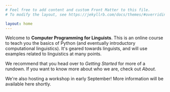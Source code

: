 ```yaml
---
# Feel free to add content and custom Front Matter to this file.
# To modify the layout, see https://jekyllrb.com/docs/themes/#overriding-theme-defaults

layout: home
---
```


Welcome to **Computer Programming for Linguists**. This is an online course to
teach you the basics of Python (and eventually introductory computational
linguistics). It's geared towards linguists, and will use examples related to
linguistics at many points.

We recommend that you head over to *Getting Started* for more of a rundown. If
you want to know more about who we are, check out *About*.

We're also hosting a workshop in early September! More information will be
available here shortly.

